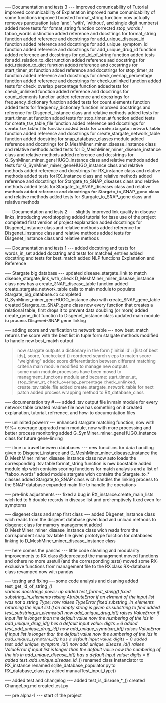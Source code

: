 --- Documentation and tests 3 ---
improved comunicability of Tutorial
improved comunicability of Explanation
improved name comunicability of some functions
improved boosted format_string function: now actually removes punctuation (also 'and', 'with', 'without', and single digit numbers)
added more tests for format_string function
corrected stop_words / taboo_words distinction
added reference and docstrings for format_string function
added reference and docstrings for add_unique_disease_id function
added reference and docstrings for add_unique_symptom_id function
added reference and docstrings for add_unique_drug_id function
added reference and docstrings for get_id_of_string function
added tests for add_relation_to_dict function
added reference and docstrings for add_relation_to_dict function
added reference and docstrings for start_timer_at function
added reference and docstrings for stop_timer_at function
added reference and docstrings for check_overlap_percentage function
added reference and docstrings for check_unlinked function
added tests for check_overlap_percentage function
added tests for check_unlinked function
added reference and docstrings for count_elements function
added reference and docstrings for frequency_dictionary function
added tests for count_elements function
added tests for frequency_dictionary function
improved docstrings and reference for Disgenet_instance class and relative methods
added tests for start_timer_at function
added tests for stop_timer_at function
added tests for create_tsv_table_file function
added reference and docstrings for create_tsv_table_file function
added tests for create_stargate_network_table function
added reference and docstrings for create_stargate_network_table function
added docstring for snap_database_classes module
added reference and docstrings for D_MeshMiner_miner_disease_instance class and relative methods
added tests for D_MeshMiner_miner_disease_instance class and relative methods
added reference and docstrings for G_SynMiner_miner_geneHUGO_instance class and relative methods
added tests for G_SynMiner_miner_geneHUGO_instance class and relative methods
added reference and docstrings for RX_instance class and relative methods
added tests for RX_instance class and relative methods
added reference and docstrings for Stargate_to_SNAP_diseases class and relative methods
added tests for Stargate_to_SNAP_diseases class and relative methods
added reference and docstrings for Stargate_to_SNAP_gene class and relative methods
added tests for Stargate_to_SNAP_gene class and relative methods

--- Documentation and tests 2 ---
slightly improved link quality in disease links, introducing word stopping
added tutorial for base use of the project
completed first version of project explanation
added docstrings for Disgenet_instance class and relative methods
added reference for Disgenet_instance class and relative methods
added tests for Disgenet_instance class and relative methods

--- Documentation and tests 1 ---
added docstring and tests for words_in_set
added docstring and tests for matched_entries
added docstring and tests for best_match
added NLP functions Explanation and Reference

--- Stargate big database ---
updated disease_stargate_link to match disease_stargate_link_with_check
D_MeshMiner_miner_disease_instance class now has a create_SNAP_disease_table function
added create_stargate_network_table calls to main module to populate Stargate_big_database.db
completed G_SynMiner_miner_geneHUGO_instance also with create_SNAP_gene_table
created Stargate_to_SNAP_gene class
now every function that creates a relational table, first drops it to prevent data doubling (or more)
added create_gene_dict function to Disgenet_instance class
updated main module to process Disgenet-SNAP gene linking

--- adding score and verification to network table ---
now best_match returns the score with the best list in tuple form
stargate methods modified to handle new best_match output
> now stargate outputs a dictionary in the form {'initial id': ([list of best ids], score, 'unchecked')}
> reordered search steps to match score "weighting"
> added score differentiation between different matching criteria
main module modified to manage new outputs   
some main module processes have been moved to managment_functions module and became:
> start_timer_at, stop_timer_at, check_overlap_percentage
> check_unlinked, create_tsv_table_file
added create_stargate_network_table for next patch
added process wrapping method to RX_database_class

--- documentation try # ---
added .tsv output file in main module for every network table created
readme file now has something on it
created explanation, tutorial, reference, and how-to documentation files

--- unlimited powerrr ---
enhanced stargate matching function, now with 91%+ coverage
upgraded main module, now with more processing and better process monitoring
added G_SynMiner_miner_geneHUGO_instance class for future gene-linking

--- time to travel between databases ---
new functions for data handling given to Disgenet_instance and D_MeshMiner_miner_disease_instance 
the D_MeshMiner_miner_disease_instance class now auto loads the corresponding .tsv table
format_string function is now boostable
added module nlp wich contains scoring functions for match analysis and a list of "taboo_words"
added module stargate wich contains the Stargate_to_* classes
added Stargate_to_SNAP class wich handles the linking process to the SNAP database
expanded main file to handle the operations


--- pre-link adjustments ---
fixed a bug in RX_instance.create_main_lists wich led to 5 double records in disease list and prehemptively fixed even for symptoms

--- disgenet class and snap first class ---
added Disgenet_instance class wich reads from the disgenet database
given load and unload methods to disgenet class for mamory management
added D_MeshMiner_miner_disease_instance class wich reads from the corrispondent snap tsv table file
given prototype function for databases linking to D_MeshMiner_miner_disease_instance class

--- here comes the pandas ---
little code cleaning and modularity improvements to RX class
@deprecated the management moved functions and others no more usefull (and the corresponding tests)
moved some RX-exclusive functions from management file to the RX class
RX-database class revamped now with pandas

--- testing and fixing ---
some code analysis and cleaning
added test_get_id_of_string_*_()       
various docstrings power up
added test_format_string_*_()
fixed substring_in_elements raising AttributeError if an element of the input list was not a string Type; now raises TypeError
fixed substring_in_elements returning the input list if an ampty string is given as substring to find
added test_substring_in_elements_*_()
now add_unique_drug_id() raises ValueError if input list is longer than the default value
now the numbering of the ids in add_unique_drug_id() has a default input value: digits = 6
added test_add_unique_drug_id_*_()
now add_unique_symptom_id() raises ValueError if input list is longer than the default value
now the numbering of the ids in add_unique_symptom_id() has a default input value: digits = 6
added test_add_unique_symptom_id_*_()
now add_unique_disease_id() raises ValueError if input list is longer than the default value
now the numbering of the ids in add_unique_disease_id() has a default input value: digits = 6
added test_add_unique_disease_id_*_()
renamed class Instanciator to RX_instance
renamed sqlite_database_populator.py  to  RX_database_class.py
added manualTest_input_type()


--- added test and changelog ---
added test_is_disease_*_()
created ChangeLog.md
created test.py


--- pre alpha-1 ---
start of the project
